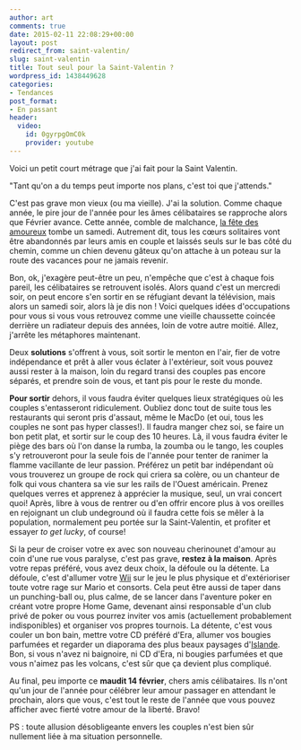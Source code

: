 ```yaml
---
author: art
comments: true
date: 2015-02-11 22:08:29+00:00
layout: post
redirect_from: saint-valentin/
slug: saint-valentin
title: Tout seul pour la Saint-Valentin ?
wordpress_id: 1438449628
categories:
- Tendances
post_format:
- En passant
header:
  video:
    id: 0gyrpgOmC0k
    provider: youtube
---
```


Voici un petit court métrage que j'ai fait pour la Saint Valentin.

"Tant qu'on a du temps peut importe nos plans, c'est toi que j'attends."

C'est pas grave mon vieux (ou ma vieille). J'ai la solution. Comme chaque année, le pire jour de l'année pour les âmes célibataires se rapproche alors que Février avance. Cette année, comble de malchance, [la fête des amoureux](https://irz.fr/tag-saint-valentin) tombe un samedi.<!-- more --> Autrement dit, tous les cœurs solitaires vont être abandonnés par leurs amis en couple et laissés seuls sur le bas côté du chemin, comme un chien devenu gâteux qu'on attache à un poteau sur la route des vacances pour ne jamais revenir.

Bon, ok, j'exagère peut-être un peu, n'empêche que c'est à chaque fois pareil, les célibataires se retrouvent isolés. Alors quand c'est un mercredi soir, on peut encore s'en sortir en se réfugiant devant la télévision, mais alors un samedi soir, alors là je dis non ! Voici quelques idées d'occupations pour vous si vous vous retrouvez comme une vieille chaussette coincée derrière un radiateur depuis des années, loin de votre autre moitié. Allez, j'arrête les métaphores maintenant.

Deux **solutions** s'offrent à vous, soit sortir le menton en l'air, fier de votre indépendance et prêt à aller vous éclater à l'extérieur, soit vous pouvez aussi rester à la maison, loin du regard transi des couples pas encore séparés, et prendre soin de vous, et tant pis pour le reste du monde.

**Pour sortir** dehors, il vous faudra éviter quelques lieux stratégiques où les couples s'entasseront ridiculement. Oubliez donc tout de suite tous les restaurants qui seront pris d'assaut, même le MacDo (et oui, tous les couples ne sont pas hyper classes!). Il faudra manger chez soi, se faire un bon petit plat, et sortir sur le coup des 10 heures. Là, il vous faudra éviter le piège des bars où l'on danse la rumba, la zoumba ou le tango, les couples s'y retrouveront pour la seule fois de l'année pour tenter de ranimer la flamme vacillante de leur passion. Préférez un petit bar indépendant où vous trouverez un groupe de rock qui criera sa colère, ou un chanteur de folk qui vous chantera sa vie sur les rails de l'Ouest américain. Prenez quelques verres et apprenez à apprécier la musique, seul, un vrai concert quoi! Après, libre à vous de rentrer ou d'en offrir encore plus à vos oreilles en rejoignant un club undeground où il faudra cette fois se mêler à la population, normalement peu portée sur la Saint-Valentin, et profiter et essayer _to get lucky_, of course!

Si la peur de croiser votre ex avec son nouveau cherinounet d'amour au coin d'une rue vous paralyse, c'est pas grave, **restez à la maison**. Après votre repas préféré, vous avez deux choix, la défoule ou la détente. La défoule, c'est d'allumer votre [Wii](https://www.nintendo.fr/Wii/Wii-94559.html) sur le jeu le plus physique et d'extérioriser toute votre rage sur Mario et consorts. Cela peut être aussi de taper dans un punching-ball ou, plus calme, de se lancer dans l'aventure poker en créant votre propre Home Game, devenant ainsi responsable d'un club privé de poker ou vous pourrez inviter vos amis (actuellement probablement indisponibles) et organiser vos propres tournois. La détente, c'est vous couler un bon bain, mettre votre CD préféré d'Era, allumer vos bougies parfumées et regarder un diaporama des plus beaux paysages d'[Islande](http://www.voyage-islande.fr/). Bon, si vous n'avez ni baignoire, ni CD d'Era, ni bougies parfumées et que vous n'aimez pas les volcans, c'est sûr que ça devient plus compliqué.

Au final, peu importe ce **maudit 14 février**, chers amis célibataires. Ils n'ont qu'un jour de l'année pour célébrer leur amour passager en attendant le prochain, alors que vous, c'est tout le reste de l'année que vous pouvez afficher avec fierté votre amour de la liberté. Bravo!

PS : toute allusion désobligeante envers les couples n'est bien sûr nullement liée à ma situation personnelle.
